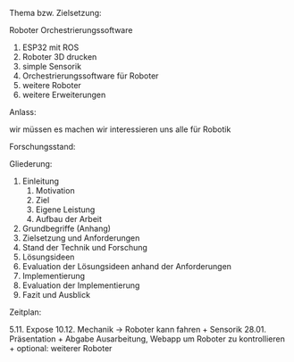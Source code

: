 
Thema bzw. Zielsetzung:

Roboter Orchestrierungssoftware
1. ESP32 mit ROS
2. Roboter 3D drucken
3. simple Sensorik
4. Orchestrierungssoftware für Roboter
5. weitere Roboter
6. weitere Erweiterungen


Anlass:

wir müssen es machen
wir interessieren uns alle für Robotik

Forschungsstand:


Gliederung:

1. Einleitung
	1. Motivation
	2. Ziel
	3. Eigene Leistung
	4. Aufbau der Arbeit
2. Grundbegriffe (Anhang)
3. Zielsetzung und Anforderungen
4. Stand der Technik und Forschung
5. Lösungsideen
6. Evaluation der Lösungsideen anhand der Anforderungen
7. Implementierung
8. Evaluation der Implementierung
9. Fazit und Ausblick

Zeitplan:

5.11. Expose
10.12. Mechanik -> Roboter kann fahren + Sensorik
28.01. Präsentation + Abgabe Ausarbeitung, Webapp um Roboter zu kontrollieren + optional: weiterer Roboter
